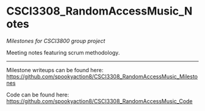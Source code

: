 # CSCI3308_RandomAccessMusic_Notes
*Milestones for CSCI3800 group project*

Meeting notes featuring scrum methodology.

------------------------------------------------------------------------------------------------------------------------------

Milestone writeups can be found here: https://github.com/spookyaction8/CSCI3308_RandomAccessMusic_Milestones

Code can be found here: https://github.com/spookyaction8/CSCI3308_RandomAccessMusic_Code
